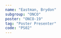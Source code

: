 ```yaml
---
name: "Eastman, Brydon"
subgroup: "ONCO"
poster: "ONCO-19"
tag: "Poster Presenter"
code: "PS02"
---
```

